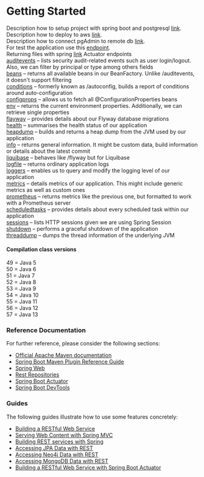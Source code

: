 # Getting Started

Description how to setup project with spring boot and postgresql [link](https://dzone.com/articles/bounty-spring-boot-and-postgresql-database).<br/>
Description how to deploy to aws [link](https://www.callicoder.com/deploy-host-spring-boot-apps-on-aws-using-elastic-beanstalk/).<br/>
Description how to connect pgAdmin to remote db [link](https://docs.aws.amazon.com/AmazonRDS/latest/UserGuide/USER_ConnectToPostgreSQLInstance.html).<br/>
For test the application use this [endpoint](http://pwsecondtry-env.wrujijgsjr.eu-central-1.elasticbeanstalk.com).<br/>
Returning files with spring [link](https://www.baeldung.com/spring-controller-return-image-file)
Actuator endpoints<br/>
[auditevents](http://pwsecondtry-env.wrujijgsjr.eu-central-1.elasticbeanstalk.com/actuator/auditevents) – lists security audit-related events such as user login/logout. Also, we can filter by principal or type among others fields<br/>
[beans](http://pwsecondtry-env.wrujijgsjr.eu-central-1.elasticbeanstalk.com/actuator/beans) – returns all available beans in our BeanFactory. Unlike /auditevents, it doesn't support filtering<br/>
[conditions](http://pwsecondtry-env.wrujijgsjr.eu-central-1.elasticbeanstalk.com/actuator/conditions) – formerly known as /autoconfig, builds a report of conditions around auto-configuration<br/>
[configprops](http://pwsecondtry-env.wrujijgsjr.eu-central-1.elasticbeanstalk.com/actuator/configprops) – allows us to fetch all @ConfigurationProperties beans<br/>
[env](http://pwsecondtry-env.wrujijgsjr.eu-central-1.elasticbeanstalk.com/actuator/env) – returns the current environment properties. Additionally, we can retrieve single properties<br/>
[flayway](http://pwsecondtry-env.wrujijgsjr.eu-central-1.elasticbeanstalk.com/actuator/flyway) – provides details about our Flyway database migrations<br/>
[health](http://pwsecondtry-env.wrujijgsjr.eu-central-1.elasticbeanstalk.com/actuator/health) – summarises the health status of our application<br/>
[heapdump](http://pwsecondtry-env.wrujijgsjr.eu-central-1.elasticbeanstalk.com/actuator/heapdump) – builds and returns a heap dump from the JVM used by our application<br/>
[info](http://pwsecondtry-env.wrujijgsjr.eu-central-1.elasticbeanstalk.com/actuator/info) – returns general information. It might be custom data, build information or details about the latest commit<br/>
[liquibase](http://pwsecondtry-env.wrujijgsjr.eu-central-1.elasticbeanstalk.com/actuator/liquibase) – behaves like /flyway but for Liquibase<br/>
[logfile](http://pwsecondtry-env.wrujijgsjr.eu-central-1.elasticbeanstalk.com/actuator/logfile) – returns ordinary application logs<br/>
[loggers](http://pwsecondtry-env.wrujijgsjr.eu-central-1.elasticbeanstalk.com/actuator/loggers) – enables us to query and modify the logging level of our application<br/>
[metrics](http://pwsecondtry-env.wrujijgsjr.eu-central-1.elasticbeanstalk.com/actuator/metrics) – details metrics of our application. This might include generic metrics as well as custom ones<br/>
[prometheus](http://pwsecondtry-env.wrujijgsjr.eu-central-1.elasticbeanstalk.com/actuator/prometheus) – returns metrics like the previous one, but formatted to work with a Prometheus server<br/>
[scheduledtasks](http://pwsecondtry-env.wrujijgsjr.eu-central-1.elasticbeanstalk.com/actuator/scheduledtasks) – provides details about every scheduled task within our application<br/>
[sessions](http://pwsecondtry-env.wrujijgsjr.eu-central-1.elasticbeanstalk.com/actuator/sessions) – lists HTTP sessions given we are using Spring Session<br/>
[shutdown](http://pwsecondtry-env.wrujijgsjr.eu-central-1.elasticbeanstalk.com/actuator/shutdown) – performs a graceful shutdown of the application<br/>
[threaddump](http://pwsecondtry-env.wrujijgsjr.eu-central-1.elasticbeanstalk.com/actuator/threaddump) – dumps the thread information of the underlying JVM<br/>

#### Compilation class versions
49 = Java 5<br/>
50 = Java 6<br/>
51 = Java 7<br/>
52 = Java 8<br/>
53 = Java 9<br/>
54 = Java 10<br/>
55 = Java 11<br/>
56 = Java 12<br/>
57 = Java 13<br/>


### Reference Documentation
For further reference, please consider the following sections:

* [Official Apache Maven documentation](https://maven.apache.org/guides/index.html)
* [Spring Boot Maven Plugin Reference Guide](https://docs.spring.io/spring-boot/docs/2.1.8.RELEASE/maven-plugin/)
* [Spring Web](https://docs.spring.io/spring-boot/docs/{bootVersion}/reference/htmlsingle/#boot-features-developing-web-applications)
* [Rest Repositories](https://docs.spring.io/spring-boot/docs/{bootVersion}/reference/htmlsingle/#howto-use-exposing-spring-data-repositories-rest-endpoint)
* [Spring Boot Actuator](https://docs.spring.io/spring-boot/docs/{bootVersion}/reference/htmlsingle/#production-ready)
* [Spring Boot DevTools](https://docs.spring.io/spring-boot/docs/{bootVersion}/reference/htmlsingle/#using-boot-devtools)

### Guides
The following guides illustrate how to use some features concretely:

* [Building a RESTful Web Service](https://spring.io/guides/gs/rest-service/)
* [Serving Web Content with Spring MVC](https://spring.io/guides/gs/serving-web-content/)
* [Building REST services with Spring](https://spring.io/guides/tutorials/bookmarks/)
* [Accessing JPA Data with REST](https://spring.io/guides/gs/accessing-data-rest/)
* [Accessing Neo4j Data with REST](https://spring.io/guides/gs/accessing-neo4j-data-rest/)
* [Accessing MongoDB Data with REST](https://spring.io/guides/gs/accessing-mongodb-data-rest/)
* [Building a RESTful Web Service with Spring Boot Actuator](https://spring.io/guides/gs/actuator-service/)

